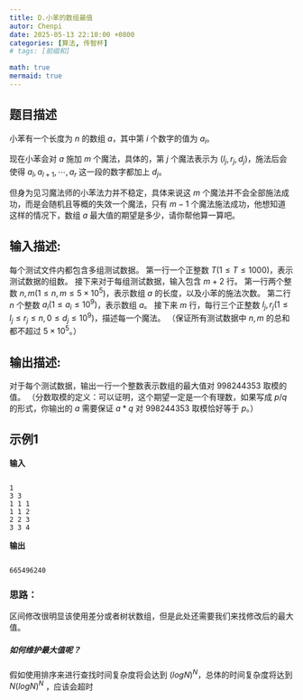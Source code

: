 ```yaml
---
title: D.小苯的数组最值
autor: Chenpi
date: 2025-05-13 22:10:00 +0800
categories: [算法, 传智杯]
# tags: [前缀和]

math: true
mermaid: true
---
```


## 题目描述

小苯有一个长度为 $n$ 的数组 $a$，其中第 $i$ 个数字的值为 $a_i$。

现在小苯会对 $a$ 施加 $m$ 个魔法，具体的，第 $j$ 个魔法表示为 $(l_j, r_j, d_j)$，施法后会使得 $a_l, a_{l+1}, \cdots, a_r$ 这一段的数字都加上 $d_j$。

但身为见习魔法师的小苯法力并不稳定，具体来说这 $m$ 个魔法并不会全部施法成功，而是会随机且等概的失效一个魔法，只有 $m-1$ 个魔法施法成功，他想知道这样的情况下，数组 $a$ 最大值的期望是多少，请你帮他算一算吧。

## 输入描述:

每个测试文件内都包含多组测试数据。
第一行一个正整数 $T (1 \le T \le 1000)$，表示测试数据的组数。
接下来对于每组测试数据，输入包含 $m+2$ 行。
第一行两个整数 $n, m (1 \le n, m \le 5 \times 10^5)$，表示数组 $a$ 的长度，以及小苯的施法次数。
第二行 $n$ 个整数 $a_i (1 \le a_i \le 10^9)$，表示数组 $a$。
接下来 $m$ 行，每行三个正整数 $l_j, r_j (1 \le l_j \le r_j \le n, 0 \le d_j \le 10^9)$，描述每一个魔法。
（保证所有测试数据中 $n, m$ 的总和都不超过 $5 \times 10^5$。）

## 输出描述:

对于每个测试数据，输出一行一个整数表示数组的最大值对 $998244353$ 取模的值。
（分数取模的定义：可以证明，这个期望一定是一个有理数，如果写成 $p/q$ 的形式，你输出的 $a$ 需要保证 $a * q$ 对 $998244353$ 取模恰好等于 $p$。）

## 示例1

**输入**
```

1 
3 3 
1 1 1
1 1 2
2 2 3
3 3 4

```

**输出**
```

665496240

```

### 思路：
区间修改很明显该使用差分或者树状数组，但是此处还需要我们来找修改后的最大值。
##### 如何维护最大值呢？
假如使用排序来进行查找时间复杂度将会达到 $(logN)^N$，总体的时间复杂度将达到 $N(logN)^N$ ，应该会超时
